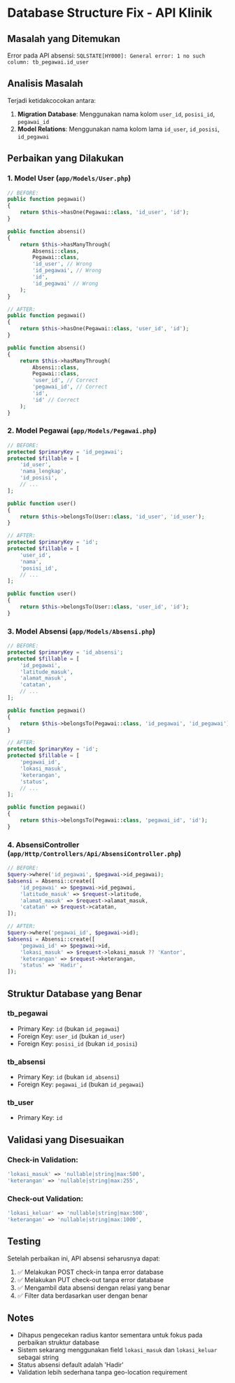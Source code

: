 # Database Structure Fix - API Klinik

## Masalah yang Ditemukan
Error pada API absensi: `SQLSTATE[HY000]: General error: 1 no such column: tb_pegawai.id_user`

## Analisis Masalah
Terjadi ketidakcocokan antara:
1. **Migration Database**: Menggunakan nama kolom `user_id`, `posisi_id`, `pegawai_id`
2. **Model Relations**: Menggunakan nama kolom lama `id_user`, `id_posisi`, `id_pegawai`

## Perbaikan yang Dilakukan

### 1. Model User (`app/Models/User.php`)
```php
// BEFORE:
public function pegawai()
{
    return $this->hasOne(Pegawai::class, 'id_user', 'id');
}

public function absensi()
{
    return $this->hasManyThrough(
        Absensi::class,
        Pegawai::class,
        'id_user', // Wrong
        'id_pegawai', // Wrong
        'id',
        'id_pegawai' // Wrong
    );
}

// AFTER:
public function pegawai()
{
    return $this->hasOne(Pegawai::class, 'user_id', 'id');
}

public function absensi()
{
    return $this->hasManyThrough(
        Absensi::class,
        Pegawai::class,
        'user_id', // Correct
        'pegawai_id', // Correct
        'id',
        'id' // Correct
    );
}
```

### 2. Model Pegawai (`app/Models/Pegawai.php`)
```php
// BEFORE:
protected $primaryKey = 'id_pegawai';
protected $fillable = [
    'id_user',
    'nama_lengkap',
    'id_posisi',
    // ...
];

public function user()
{
    return $this->belongsTo(User::class, 'id_user', 'id_user');
}

// AFTER:
protected $primaryKey = 'id';
protected $fillable = [
    'user_id',
    'nama',
    'posisi_id',
    // ...
];

public function user()
{
    return $this->belongsTo(User::class, 'user_id', 'id');
}
```

### 3. Model Absensi (`app/Models/Absensi.php`)
```php
// BEFORE:
protected $primaryKey = 'id_absensi';
protected $fillable = [
    'id_pegawai',
    'latitude_masuk',
    'alamat_masuk',
    'catatan',
    // ...
];

public function pegawai()
{
    return $this->belongsTo(Pegawai::class, 'id_pegawai', 'id_pegawai');
}

// AFTER:
protected $primaryKey = 'id';
protected $fillable = [
    'pegawai_id',
    'lokasi_masuk',
    'keterangan',
    'status',
    // ...
];

public function pegawai()
{
    return $this->belongsTo(Pegawai::class, 'pegawai_id', 'id');
}
```

### 4. AbsensiController (`app/Http/Controllers/Api/AbsensiController.php`)
```php
// BEFORE:
$query->where('id_pegawai', $pegawai->id_pegawai);
$absensi = Absensi::create([
    'id_pegawai' => $pegawai->id_pegawai,
    'latitude_masuk' => $request->latitude,
    'alamat_masuk' => $request->alamat_masuk,
    'catatan' => $request->catatan,
]);

// AFTER:
$query->where('pegawai_id', $pegawai->id);
$absensi = Absensi::create([
    'pegawai_id' => $pegawai->id,
    'lokasi_masuk' => $request->lokasi_masuk ?? 'Kantor',
    'keterangan' => $request->keterangan,
    'status' => 'Hadir',
]);
```

## Struktur Database yang Benar

### tb_pegawai
- Primary Key: `id` (bukan `id_pegawai`)
- Foreign Key: `user_id` (bukan `id_user`)
- Foreign Key: `posisi_id` (bukan `id_posisi`)

### tb_absensi
- Primary Key: `id` (bukan `id_absensi`)
- Foreign Key: `pegawai_id` (bukan `id_pegawai`)

### tb_user
- Primary Key: `id`

## Validasi yang Disesuaikan

### Check-in Validation:
```php
'lokasi_masuk' => 'nullable|string|max:500',
'keterangan' => 'nullable|string|max:255',
```

### Check-out Validation:
```php
'lokasi_keluar' => 'nullable|string|max:500',
'keterangan' => 'nullable|string|max:1000',
```

## Testing
Setelah perbaikan ini, API absensi seharusnya dapat:
1. ✅ Melakukan POST check-in tanpa error database
2. ✅ Melakukan PUT check-out tanpa error database
3. ✅ Mengambil data absensi dengan relasi yang benar
4. ✅ Filter data berdasarkan user dengan benar

## Notes
- Dihapus pengecekan radius kantor sementara untuk fokus pada perbaikan struktur database
- Sistem sekarang menggunakan field `lokasi_masuk` dan `lokasi_keluar` sebagai string
- Status absensi default adalah 'Hadir'
- Validation lebih sederhana tanpa geo-location requirement
